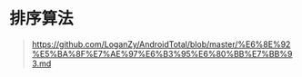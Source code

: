 # 排序算法

> https://github.com/LoganZy/AndroidTotal/blob/master/%E6%8E%92%E5%BA%8F%E7%AE%97%E6%B3%95%E6%80%BB%E7%BB%93.md